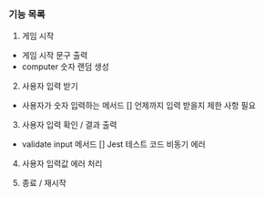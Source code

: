 ### 기능 목록

1. 게임 시작

- 게임 시작 문구 출력
- computer 숫자 랜덤 생성

2. 사용자 입력 받기

- 사용자가 숫자 입력하는 메서드
  [] 언제까지 입력 받을지 제한 사항 필요

3. 사용자 입력 확인 / 결과 출력

- validate input 메서드
  [] Jest 테스트 코드 비동기 에러

4. 사용자 입력값 에러 처리

5. 종료 / 재시작
